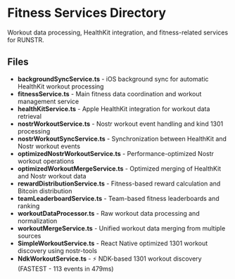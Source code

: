 # Fitness Services Directory

Workout data processing, HealthKit integration, and fitness-related services for RUNSTR.

## Files

- **backgroundSyncService.ts** - iOS background sync for automatic HealthKit workout processing
- **fitnessService.ts** - Main fitness data coordination and workout management service
- **healthKitService.ts** - Apple HealthKit integration for workout data retrieval
- **nostrWorkoutService.ts** - Nostr workout event handling and kind 1301 processing
- **nostrWorkoutSyncService.ts** - Synchronization between HealthKit and Nostr workout events
- **optimizedNostrWorkoutService.ts** - Performance-optimized Nostr workout operations
- **optimizedWorkoutMergeService.ts** - Optimized merging of HealthKit and Nostr workout data
- **rewardDistributionService.ts** - Fitness-based reward calculation and Bitcoin distribution
- **teamLeaderboardService.ts** - Team-based fitness leaderboards and ranking
- **workoutDataProcessor.ts** - Raw workout data processing and normalization
- **workoutMergeService.ts** - Unified workout data merging from multiple sources
- **SimpleWorkoutService.ts** - React Native optimized 1301 workout discovery using nostr-tools
- **NdkWorkoutService.ts** - ⚡ NDK-based 1301 workout discovery (FASTEST - 113 events in 479ms)
